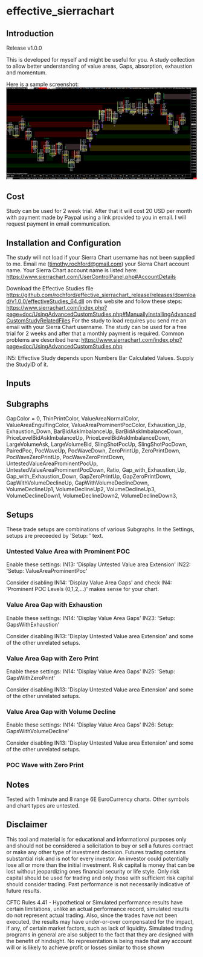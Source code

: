 # effective_sierrachart

## Introduction

Release v1.0.0

This is developed for myself and might be useful for you. A study collection to allow better understanding of value areas, Gaps, absorption, exhaustion and momentum.

Here is a sample screenshot: ![SCREENSHOT](http://github.com/rochford/effective_sierrachart_release/blob/main/docs/effective_main.png)

## Cost

Study can be used for 2 week trial. After that it will cost 20 USD per month with payment made by Paypal using a link provided to you in email. I will request payment in email communication.

## Installation and Configuration

The study will not load if your Sierra Chart username has not been supplied to me. Email me (timothy.rochford@gmail.com) your Sierra Chart account name. 
Your Sierra Chart account name is listed here: https://www.sierrachart.com/UserControlPanel.php#AccountDetails

Download the Effective Studies file https://github.com/rochford/effective_sierrachart_release/releases/download/v1.0.0/effectiveStudies_64.dll on this website and follow these steps: https://www.sierrachart.com/index.php?page=doc/UsingAdvancedCustomStudies.php#ManuallyInstallingAdvancedCustomStudyRelatedFiles 
For the study to load requires you send me an email with your Sierra Chart username. The study can be used for a free trial for 2 weeks and after that a monthly payment is required.
Common problems are described here: https://www.sierrachart.com/index.php?page=doc/UsingAdvancedCustomStudies.php

IN5: Effective Study depends upon Numbers Bar Calculated Values. Supply the StudyID of it.  

## Inputs

## Subgraphs

GapColor = 0,
ThinPrintColor,
ValueAreaNormalColor,
ValueAreaEngulfingColor,
ValueAreaProminentPocColor,
Exhaustion_Up,
Exhaustion_Down,
BarBidAskImbalanceUp,
BarBidAskImbalanceDown,
PriceLevelBidAskImbalanceUp,
PriceLevelBidAskImbalanceDown,
LargeVolumeAsk,
LargeVolumeBid,
SlingShotPocUp,
SlingShotPocDown,
PairedPoc,
PocWaveUp,
PocWaveDown,
ZeroPrintUp,
ZeroPrintDown,
PocWaveZeroPrintUp,
PocWaveZeroPrintDown,
UntestedValueAreaProminentPocUp,
UntestedValueAreaProminentPocDown,
Ratio,
Gap_with_Exhaustion_Up,
Gap_with_Exhaustion_Down,
GapZeroPrintUp,
GapZeroPrintDown,
GapWithVolumeDeclineUp,
GapWithVolumeDeclineDown,
VolumeDeclineUp1, VolumeDeclineUp2, VolumeDeclineUp3, 
VolumeDeclineDown1, VolumeDeclineDown2, VolumeDeclineDown3, 

## Setups

These trade setups are combinations of various Subgraphs. In the Settings, setups are preceeded by 'Setup: ' text.

### Untested Value Area with Prominent POC

Enable these settings:
IN13: 'Display Untested Value area Extension'
IN22: 'Setup: ValueAreaProminentPoc'

Consider disabling IN14: 'Display Value Area Gaps' and check IN4: 'Prominent POC Levels (0,1,2,...)' makes sense for your chart.

### Value Area Gap with Exhaustion

Enable these settings:
IN14: 'Display Value Area Gaps'
IN23: 'Setup: GapsWithExhaustion'

Consider disabling IN13: 'Display Untested Value area Extension' and some of the other unrelated setups. 

### Value Area Gap with Zero Print

Enable these settings:
IN14: 'Display Value Area Gaps'
IN25: 'Setup: GapsWithZeroPrint'

Consider disabling IN13: 'Display Untested Value area Extension' and some of the other unrelated setups. 

### Value Area Gap with Volume Decline

Enable these settings:
IN14: 'Display Value Area Gaps'
IN26: Setup: GapsWithVolumeDecline'

Consider disabling IN13: 'Display Untested Value area Extension' and some of the other unrelated setups. 

### POC Wave with Zero Print

## Notes

Tested with 1 minute and 8 range 6E EuroCurrency charts. Other symbols and chart types are untested. 

## Disclaimer

This tool and material is for educational and informational purposes only and should not be considered a
solicitation to buy or sell a futures contract or make any other type of investment decision. Futures
trading contains substantial risk and is not for every investor. An investor could potentially lose all or
more than the initial investment. Risk capital is money that can be lost without jeopardizing ones
financial security or life style. Only risk capital should be used for trading and only those with sufficient
risk capital should consider trading. Past performance is not necessarily indicative of future results.

CFTC Rules 4.41 - Hypothetical or Simulated performance results have certain limitations, unlike an
actual performance record, simulated results do not represent actual trading. Also, since the trades have
not been executed, the results may have under-or-over compensated for the impact, if any, of certain
market factors, such as lack of liquidity. Simulated trading programs in general are also subject to the
fact that they are designed with the benefit of hindsight. No representation is being made that any
account will or is likely to achieve profit or losses similar to those shown